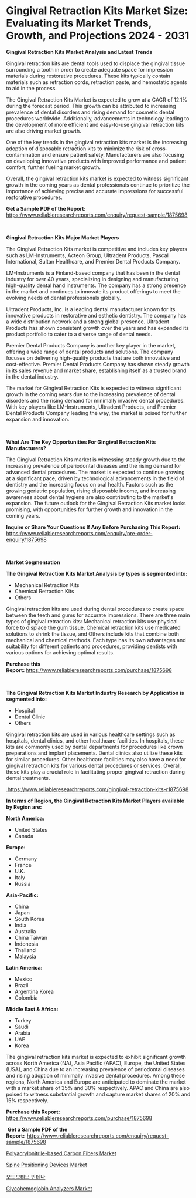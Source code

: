 <p><h1>Gingival Retraction Kits Market Size: Evaluating its Market Trends, Growth, and Projections 2024 - 2031</h1></p><p><strong>Gingival Retraction Kits Market Analysis and Latest Trends</strong></p>
<p><p>Gingival retraction kits are dental tools used to displace the gingival tissue surrounding a tooth in order to create adequate space for impression materials during restorative procedures. These kits typically contain materials such as retraction cords, retraction paste, and hemostatic agents to aid in the process.</p><p>The Gingival Retraction Kits Market is expected to grow at a CAGR of 12.1% during the forecast period. This growth can be attributed to increasing prevalence of dental disorders and rising demand for cosmetic dental procedures worldwide. Additionally, advancements in technology leading to the development of more efficient and easy-to-use gingival retraction kits are also driving market growth.</p><p>One of the key trends in the gingival retraction kits market is the increasing adoption of disposable retraction kits to minimize the risk of cross-contamination and ensure patient safety. Manufacturers are also focusing on developing innovative products with improved performance and patient comfort, further fueling market growth.</p><p>Overall, the gingival retraction kits market is expected to witness significant growth in the coming years as dental professionals continue to prioritize the importance of achieving precise and accurate impressions for successful restorative procedures.</p></p>
<p><strong>Get a Sample PDF of the Report:&nbsp;</strong> <a href="https://www.reliableresearchreports.com/enquiry/request-sample/1875698">https://www.reliableresearchreports.com/enquiry/request-sample/1875698</a></p>
<p>&nbsp;</p>
<p><strong>Gingival Retraction Kits Major Market Players</strong></p>
<p><p>The Gingival Retraction Kits market is competitive and includes key players such as LM-Instruments, Acteon Group, Ultradent Products, Pascal International, Sultan Healthcare, and Premier Dental Products Company. </p><p>LM-Instruments is a Finland-based company that has been in the dental industry for over 40 years, specializing in designing and manufacturing high-quality dental hand instruments. The company has a strong presence in the market and continues to innovate its product offerings to meet the evolving needs of dental professionals globally.</p><p>Ultradent Products, Inc. is a leading dental manufacturer known for its innovative products in restorative and esthetic dentistry. The company has a wide distribution network and a strong global presence. Ultradent Products has shown consistent growth over the years and has expanded its product portfolio to cater to a diverse range of dental needs.</p><p>Premier Dental Products Company is another key player in the market, offering a wide range of dental products and solutions. The company focuses on delivering high-quality products that are both innovative and cost-effective. Premier Dental Products Company has shown steady growth in its sales revenue and market share, establishing itself as a trusted brand in the dental industry.</p><p>The market for Gingival Retraction Kits is expected to witness significant growth in the coming years due to the increasing prevalence of dental disorders and the rising demand for minimally invasive dental procedures. With key players like LM-Instruments, Ultradent Products, and Premier Dental Products Company leading the way, the market is poised for further expansion and innovation.</p></p>
<p>&nbsp;</p>
<p><strong>What Are The Key Opportunities For Gingival Retraction Kits Manufacturers?</strong></p>
<p><p>The Gingival Retraction Kits market is witnessing steady growth due to the increasing prevalence of periodontal diseases and the rising demand for advanced dental procedures. The market is expected to continue growing at a significant pace, driven by technological advancements in the field of dentistry and the increasing focus on oral health. Factors such as the growing geriatric population, rising disposable income, and increasing awareness about dental hygiene are also contributing to the market's expansion. The future outlook for the Gingival Retraction Kits market looks promising, with opportunities for further growth and innovation in the coming years.</p></p>
<p><strong>Inquire or Share Your Questions If Any Before Purchasing This Report:</strong> <a href="https://www.reliableresearchreports.com/enquiry/pre-order-enquiry/1875698">https://www.reliableresearchreports.com/enquiry/pre-order-enquiry/1875698</a></p>
<p>&nbsp;</p>
<p><strong>Market Segmentation</strong></p>
<p><strong>The Gingival Retraction Kits Market Analysis by types is segmented into:</strong></p>
<p><ul><li>Mechanical Retraction Kits</li><li>Chemical Retraction Kits</li><li>Others</li></ul></p>
<p><p>Gingival retraction kits are used during dental procedures to create space between the teeth and gums for accurate impressions. There are three main types of gingival retraction kits: Mechanical retraction kits use physical force to displace the gum tissue, Chemical retraction kits use medicated solutions to shrink the tissue, and Others include kits that combine both mechanical and chemical methods. Each type has its own advantages and suitability for different patients and procedures, providing dentists with various options for achieving optimal results.</p></p>
<p><strong>Purchase this Report:&nbsp;</strong><a href="https://www.reliableresearchreports.com/purchase/1875698">https://www.reliableresearchreports.com/purchase/1875698</a></p>
<p>&nbsp;</p>
<p><strong>The Gingival Retraction Kits Market Industry Research by Application is segmented into:</strong></p>
<p><ul><li>Hospital</li><li>Dental Clinic</li><li>Others</li></ul></p>
<p><p>Gingival retraction kits are used in various healthcare settings such as hospitals, dental clinics, and other healthcare facilities. In hospitals, these kits are commonly used by dental departments for procedures like crown preparations and implant placements. Dental clinics also utilize these kits for similar procedures. Other healthcare facilities may also have a need for gingival retraction kits for various dental procedures or services. Overall, these kits play a crucial role in facilitating proper gingival retraction during dental treatments.</p></p>
<p><a href="https://www.reliableresearchreports.com/gingival-retraction-kits-r1875698">&nbsp;https://www.reliableresearchreports.com/gingival-retraction-kits-r1875698</a></p>
<p><strong>In terms of Region, the Gingival Retraction Kits Market Players available by Region are:</strong></p>
<p>
    <p> <strong> North America: </strong>
        <ul>
            <li>United States</li>
            <li>Canada</li>
        </ul>
        </p> 
    <p> <strong> Europe: </strong>
        <ul>
            <li>Germany</li>
            <li>France</li>
            <li>U.K.</li>
            <li>Italy</li>
            <li>Russia</li>
        </ul>
        </p> 
    <p> <strong> Asia-Pacific: </strong>
        <ul>
            <li>China</li>
            <li>Japan</li>
            <li>South Korea</li>
            <li>India</li>
            <li>Australia</li>
            <li>China Taiwan</li>
            <li>Indonesia</li>
            <li>Thailand</li>
            <li>Malaysia</li>
        </ul>
        </p> 
    <p> <strong> Latin America: </strong>
        <ul>
            <li>Mexico</li>
            <li>Brazil</li>
            <li>Argentina Korea</li>
            <li>Colombia</li>
        </ul>
        </p> 
    <p> <strong> Middle East & Africa: </strong>
        <ul>
            <li>Turkey</li>
            <li>Saudi</li>
            <li>Arabia</li>
            <li>UAE</li>
            <li>Korea</li>
        </ul>
    </p>
    </p>
<p><p>The gingival retraction kits market is expected to exhibit significant growth across North America (NA), Asia Pacific (APAC), Europe, the United States (USA), and China due to an increasing prevalence of periodontal diseases and rising adoption of minimally invasive dental procedures. Among these regions, North America and Europe are anticipated to dominate the market with a market share of 35% and 30% respectively. APAC and China are also poised to witness substantial growth and capture market shares of 20% and 15% respectively.</p></p>
<p><strong>Purchase this Report: </strong><a href="https://www.reliableresearchreports.com/purchase/1875698">https://www.reliableresearchreports.com/purchase/1875698</a></p>
<p>&nbsp;<strong>Get a Sample PDF of the Report:&nbsp;&nbsp;</strong><a href="https://www.reliableresearchreports.com/enquiry/request-sample/1875698">https://www.reliableresearchreports.com/enquiry/request-sample/1875698</a></p>
<p><strong></strong></p>
<p><p><a href="https://issuu.com/reportprime-2/docs/polyacrylonitrile-based-carbon-fibers-market-size-">Polyacrylonitrile-based Carbon Fibers Market</a></p><p><a href="https://github.com/dx0328/Market-Research-Report-List-2/blob/main/spine-positioning-devices-market.md">Spine Positioning Devices Market</a></p><p><a href="https://github.com/fernandotryO5lson96765/Market-Research-Report-List-1/blob/main/857763347507.md">오토모티브 안테나</a></p><p><a href="https://github.com/Glendatilghmankmgz0rbhwpy/Market-Research-Report-List-2/blob/main/glycohemoglobin-analyzers-market.md">Glycohemoglobin Analyzers Market</a></p></p>